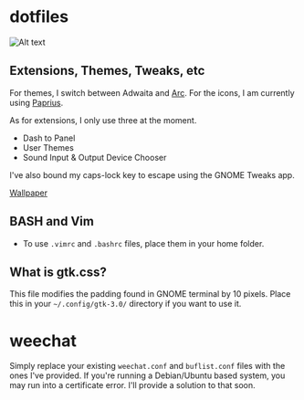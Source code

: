 # dotfiles

![Alt text](https://raw.githubusercontent.com/digiberk/dotfiles/master/screenshot.png)

## Extensions, Themes, Tweaks, etc
For themes, I switch between Adwaita and [Arc](https://github.com/arc-design/arc-theme). For the icons, I am currently using [Paprius](https://github.com/PapirusDevelopmentTeam/papirus-icon-theme).

As for extensions, I only use three at the moment.

* Dash to Panel
* User Themes
* Sound Input & Output Device Chooser

I've also bound my caps-lock key to escape using the GNOME Tweaks app.

[Wallpaper](https://unsplash.com/photos/mK7NXuEFBuU) 

## BASH and Vim

* To use `.vimrc` and `.bashrc` files, place them in your home folder.

## What is gtk.css?

This file modifies the padding found in GNOME terminal by 10 pixels. Place this in your `~/.config/gtk-3.0/` directory if you want to use it.

# weechat
Simply replace your existing `weechat.conf` and `buflist.conf` files with the ones I've provided. If you're running a Debian/Ubuntu based system, you may run into a certificate error. I'll provide a solution to that soon.
